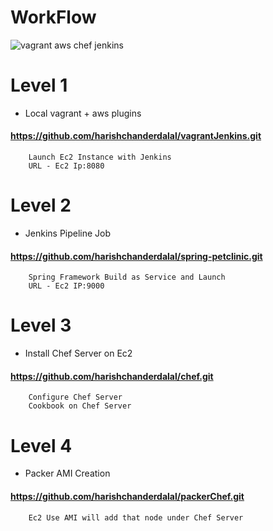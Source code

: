 # WorkFlow
![vagrant aws chef jenkins](https://user-images.githubusercontent.com/22466745/29718668-2b304188-89d1-11e7-870e-dec94211b5f8.png)

# Level 1
- Local vagrant + aws plugins
#### https://github.com/harishchanderdalal/vagrantJenkins.git
```
    Launch Ec2 Instance with Jenkins
    URL - Ec2 Ip:8080
```
# Level 2
- Jenkins Pipeline Job
#### https://github.com/harishchanderdalal/spring-petclinic.git
```
    Spring Framework Build as Service and Launch
    URL - Ec2 IP:9000
```
# Level 3
- Install Chef Server on Ec2
#### https://github.com/harishchanderdalal/chef.git
```
    Configure Chef Server 
    Cookbook on Chef Server
```
# Level 4
- Packer AMI Creation
#### https://github.com/harishchanderdalal/packerChef.git
```
    Ec2 Use AMI will add that node under Chef Server
```
